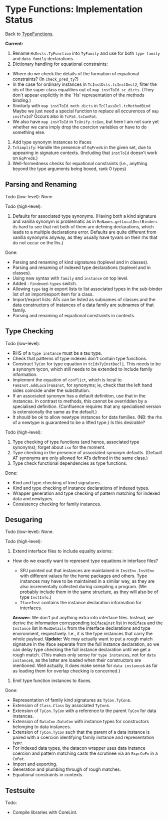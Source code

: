 # Type Functions: Implementation Status



Back to [TypeFunctions](type-functions).



**Current:**


1. Rename `HsDecls.TyFunction` into `TyFamily` and use for both `type family` and `data family` declarations.
1. Dictionary handling for equational constraints:

  - Where do we check the details of the formation of equational constraints?  (In `check_pred_ty`?)
  - In the case for ordinary instances in `TcInstDcls.tcInstDecl2`, filter the ids of the super class equalities out of `map instToId sc_dicts`.  (They don't appear explicitly in the \`Hs' representation of the methods binding.)
  - Similarly with `map instToId meth_dicts` in `TcClassDcl.tcMethodBind`  Maybe we just need a special function to replace all occurences of `map instToId`?  Occurs also in `TcPat.tcConPat`.
  - We also have `map instToId` in `TcUnify.tcGen`, but here I am not sure yet whether we cans imply drop the coercion variables or have to do something else.
1. Add type synonym instances to ifaces
1. `TcSimplify`: Handle the presence of `EqPred`s in the given set, due to appearing in signature contexts.  (Including that `instToId` doesn't work on `EqPred`s.)
1. Well-formedness checks for equational constraints (i.e., anything beyond the type arguments being boxed, rank 0 types)

## Parsing and Renaming



Todo (low-level): None.



Todo (high-level):


1. Defaults for associated type synonyms.  (Having both a kind signature and vanilla synonym is problematic as in `RnNames.getLocalDeclBinders` its hard to see that not both of them are defining declarations, which leads to a multiple declarations error.  Defaults are quite different from vanilla synonyms anyway, as they usually have tyvars on their rhs that do not occur on the lhs.)


Done:


- Parsing and renaming of kind signatures (toplevel and in classes).
- Parsing and renaming of indexed type declarations (toplevel and in classes).
- Using new syntax with `family` and `instance` on top level.
- Added `-findexed-types` switch.
- Allowing `type` tag in export lists to list associated types in the sub-binder list of an import/export item for a class.
- Import/export lists: ATs can be listed as subnames of classes and the data constructors of instances of a data family are subnames of that family.
- Parsing and renaming of equational constraints in contexts.

## Type Checking



Todo (low-level):


- RHS of a `type instance` must be a tau type.
- Check that patterns of type indexes don't contain type functions.
- Construct `TyCon` for type equation in `tcIdxTyInstDecl1`.  This needs to be a synonym tycon, which still needs to be extended to include family information.
- Implement the equation of `conflict`, which is local to `FamInst.addLocalFamInst`, for synonyms; ie, check that the left hand sides coincide under the substitution.
- If an associated synonym has a default definition, use that in the instances.  In contrast to methods, this cannot be overridden by a specialised definition.  (Confluence requires that any specialised version is extensionally the same as the default.)
- It should be ok to allow newtype instances for data families.  (NB: the rhs of a newtype is guaranteed to be a lifted type.)  Is this desirable?


Todo (high-level):


1. Type checking of type functions (and hence, associated type synonyms); forget about `iso` for the moment.
1. Type checking in the presence of associated synonym defaults.  (Default AT synonyms are only allowed for ATs defined in the same class.)
1. Type check functional dependencies as type functions.


Done: 


- Kind and type checking of kind signatures.
- Kind and type checking of instance declarations of indexed types.
- Wrapper generation and type checking of pattern matching for indexed data and newtypes.
- Consistency checking for family instances.

## Desugaring



Todo (low-level): None.



Todo (high-level):


1. Extend interface files to include equality axioms:

  - How do we exactly want to represent type equations in interface files?

    - SPJ pointed out that instances are maintained in `InstEnv.InstEnv` with different values for the home packages and others. Type instances may have to be maintained in a similar way, as they are also incrementally collected during compiling a program.  (We probably include them in the same structure, as they will also be of type `InstInfo`.)
    - `IfaceInst` contains the instance declaration information for interfaces.

    **Answer:** We don't put anything extra into interface files.  Instead, we derive the information corresponding to`IfaceInst` list in `ModIface` and the `Instance` list in `ModDetails` from the interface declarations and type environment, respectively.  I.e., it is the type instances that carry the whole payload.
    **Update:** We may actually want to put a rough match signature in the iface seperate from the full instance declaration, so we can delay type checking the full instance declaration until we get a rough match.  (This makes only sense for `type instance`s, not for `data instance`s, as the latter are loaded when their constructors are mentioned.  Well actually, it does make sense for `data instance`s as far as loading them for overlap checking is concerned.)

1. Emit type function instances to ifaces.


Done:


- Representation of family kind signatures as `TyCon.TyCon`s.
- Extension of `Class.Class` by associated `TyCon`s.
- Extension of `TyCon.TyCon` with a reference to the parent `TyCon` for data instances.
- Extension of `DataCon.DataCon` with instance types for constructors belonging to data instances.
- Extension of `TyCon.TyCon` such that the parent of a data instance is paired with a coercion identifying family instance and representation type.
- For indexed data types, the datacon wrapper uses data instance coercion and pattern matching casts the scrutinee via an `ExprCoFn` in a `CoPat`.
- Import and exporting.
- Generation and plumbing through of rough matches.
- Equational constraints in contexts.

## Testsuite



Todo:


- Compile libraries with CoreLint.
